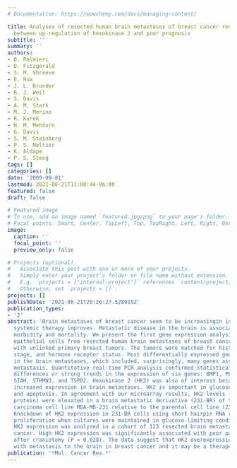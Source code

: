 ```yaml
---
# Documentation: https://wowchemy.com/docs/managing-content/

title: Analyses of resected human brain metastases of breast cancer reveal the association
  between up-regulation of hexokinase 2 and poor prognosis
subtitle: ''
summary: ''
authors:
- D. Palmieri
- D. Fitzgerald
- S. M. Shreeve
- E. Hua
- J. L. Bronder
- R. J. Weil
- S. Davis
- A. M. Stark
- M. J. Merino
- R. Kurek
- H. M. Mehdorn
- G. Davis
- S. M. Steinberg
- P. S. Meltzer
- K. Aldape
- P. S. Steeg
tags: []
categories: []
date: '2009-09-01'
lastmod: 2021-08-21T11:08:44-06:00
featured: false
draft: false

# Featured image
# To use, add an image named `featured.jpg/png` to your page's folder.
# Focal points: Smart, Center, TopLeft, Top, TopRight, Left, Right, BottomLeft, Bottom, BottomRight.
image:
  caption: ''
  focal_point: ''
  preview_only: false

# Projects (optional).
#   Associate this post with one or more of your projects.
#   Simply enter your project's folder or file name without extension.
#   E.g. `projects = ["internal-project"]` references `content/project/deep-learning/index.md`.
#   Otherwise, set `projects = []`.
projects: []
publishDate: '2021-08-21T20:26:27.528019Z'
publication_types:
- '2'
abstract: 'Brain metastases of breast cancer seem to be increasingin incidence as
  systemic therapy improves. Metastatic disease in the brain is associated with high
  morbidity and mortality. We present the first gene expression analysis of laser-captured
  epithelial cells from resected human brain metastases of breast cancer compared
  with unlinked primary breast tumors. The tumors were matched for histology, tumor-node-metastasis
  stage, and hormone receptor status. Most differentially expressed genes were down-regulated
  in the brain metastases, which included, surprisingly, many genes associated with
  metastasis. Quantitative real-time PCR analysis confirmed statistically significant
  differences or strong trends in the expression of six genes: BMP1, PEDF, LAMgamma3,
  SIAH, STHMN3, and TSPD2. Hexokinase 2 (HK2) was also of interest because of its
  increased expression in brain metastases. HK2 is important in glucose metabolism
  and apoptosis. In agreement with our microarray results, HK2 levels (both mRNA and
  protein) were elevated in a brain metastatic derivative (231-BR) of the human breast
  carcinoma cell line MDA-MB-231 relative to the parental cell line (231-P) in vitro.
  Knockdown of HK2 expression in 231-BR cells using short hairpin RNA reduced cell
  proliferation when cultures were maintained in glucose-limiting conditions. Finally,
  HK2 expression was analyzed in a cohort of 123 resected brain metastases of breast
  cancer. High HK2 expression was significantly associated with poor patient survival
  after craniotomy (P = 0.028). The data suggest that HK2 overexpression is associated
  with metastasis to the brain in breast cancer and it may be a therapeutic target.'
publication: '*Mol. Cancer Res.*'
---
```

